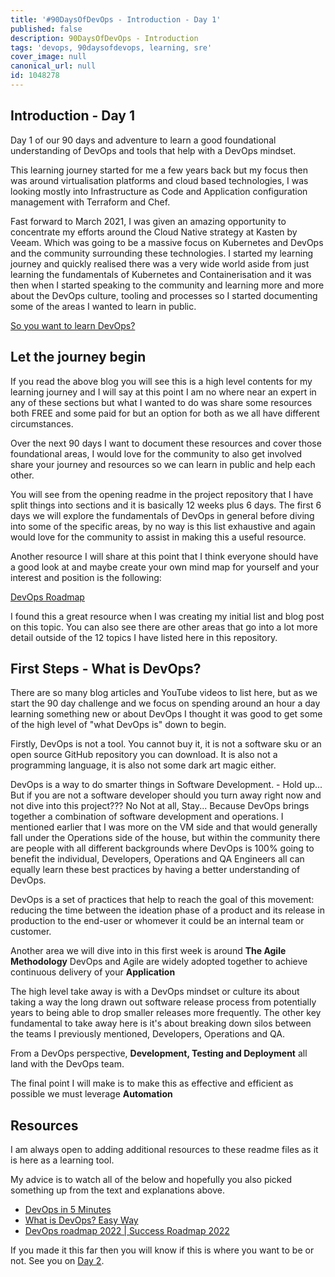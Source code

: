 ```yaml
---
title: '#90DaysOfDevOps - Introduction - Day 1'
published: false
description: 90DaysOfDevOps - Introduction
tags: 'devops, 90daysofdevops, learning, sre'
cover_image: null
canonical_url: null
id: 1048278
---
```


## Introduction - Day 1 

Day 1 of our 90 days and adventure to learn a good foundational understanding of DevOps and tools that help with a DevOps mindset. 

This learning journey started for me a few years back but my focus then was around virtualisation platforms and cloud based technologies, I was looking mostly into Infrastructure as Code and Application configuration management with Terraform and Chef. 

Fast forward to March 2021, I was given an amazing opportunity to concentrate my efforts around the Cloud Native strategy at Kasten by Veeam. Which was going to be a massive focus on Kubernetes and DevOps and the community surrounding these technologies. I started my learning journey and quickly realised there was a very wide world aside from just learning the fundamentals of Kubernetes and Containerisation and it was then when I started speaking to the community and learning more and more about the DevOps culture, tooling and processes so I started documenting some of the areas I wanted to learn in public. 

[So you want to learn DevOps?](https://blog.kasten.io/devops-learning-curve)

## Let the journey begin

If you read the above blog you will see this is a high level contents for my learning journey and I will say at this point I am no where near an expert in any of these sections but what I wanted to do was share some resources both FREE and some paid for but an option for both as we all have different circumstances. 

Over the next 90 days I want to document these resources and cover those foundational areas, I would love for the community to also get involved share your journey and resources so we can learn in public and help each other. 

You will see from the opening readme in the project repository that I have split things into sections and it is basically 12 weeks plus 6 days. The first 6 days we will explore the fundamentals of DevOps in general before diving into some of the specific areas, by no way is this list exhaustive and again would love for the community to assist in making this a useful resource. 

Another resource I will share at this point that I think everyone should have a good look at and maybe create your own mind map for yourself and your interest and position is the following: 

[DevOps Roadmap](https://roadmap.sh/devops)

I found this a great resource when I was creating my initial list and blog post on this topic. You can also see there are other areas that go into a lot more detail outside of the 12 topics I have listed here in this repository. 

## First Steps - What is DevOps? 

There are so many blog articles and YouTube videos to list here, but as we start the 90 day challenge and we focus on spending around an hour a day learning something new or about DevOps I thought it was good to get some of the high level of "what DevOps is" down to begin. 

Firstly, DevOps is not a tool. You cannot buy it, it is not a software sku or an open source GitHub repository you can download. It is also not a programming language, it is also not some dark art magic either. 

DevOps is a way to do smarter things in Software Development. - Hold up... But if you are not a software developer should you turn away right now and not dive into this project??? No Not at all, Stay... Because DevOps brings together a combination of software development and operations. I mentioned earlier that I was more on the VM side and that would generally fall under the Operations side of the house, but within the community there are people with all different backgrounds where DevOps is 100% going to benefit the individual, Developers, Operations and QA Engineers all can equally learn these best practices by having a better understanding of DevOps. 

DevOps is a set of practices that help to reach the goal of this movement: reducing the time between the ideation phase of a product and its release in production to the end-user or whomever it could be an internal team or customer. 

Another area we will dive into in this first week is around **The Agile Methodology** DevOps and Agile are widely adopted together to achieve continuous delivery of your **Application** 

The high level take away is with a DevOps mindset or culture its about taking a way the long drawn out software release process from potentially years to being able to drop smaller releases more frequently. The other key fundamental to take away here is it's about breaking down silos between the teams I previously mentioned, Developers, Operations and QA. 

From a DevOps perspective, **Development, Testing and Deployment** all land with the DevOps team. 

The final point I will make is to make this as effective and efficient as possible we must leverage **Automation** 

## Resources 

I am always open to adding additional resources to these readme files as it is here as a learning tool.  

My advice is to watch all of the below and hopefully you also picked something up from the text and explanations above. 

- [DevOps in 5 Minutes](https://www.youtube.com/watch?v=Xrgk023l4lI)
- [What is DevOps? Easy Way](https://www.youtube.com/watch?v=_Gpe1Zn-1fE&t=43s)
- [DevOps roadmap 2022 | Success Roadmap 2022](https://www.youtube.com/watch?v=7l_n97Mt0ko)

If you made it this far then you will know if this is where you want to be or not. See you on [Day 2](day02.md).  
